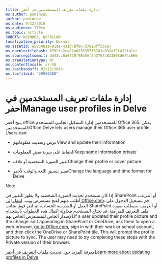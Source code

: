 ```yaml
---
title: إدارة ملفات تعريف المستخدمين في أحفر
ms.author: ponincev
author: ponincev
ms.date: 9/12/2018
ms.audience: ITPro
ms.topic: article
ROBOTS: NOINDEX, NOFOLLOW
localization_priority: Normal
ms.assetid: e595481a-91de-431d-bf86-d7610ff3b6a7
ms.openlocfilehash: 67021c2ca82a6876957f3741e832a32f412fa1cc
ms.sourcegitcommit: dd43cc0a9470f98b8ef2a3787c823801d674c666
ms.translationtype: MT
ms.contentlocale: ar-SA
ms.lasthandoff: 02/12/2019
ms.locfileid: "29900288"
---
```

# <a name="manage-user-profiles-in-delve"></a><span data-ttu-id="94112-102">إدارة ملفات تعريف المستخدمين في أحفر</span><span class="sxs-lookup"><span data-stu-id="94112-102">Manage user profiles in Delve</span></span>

<span data-ttu-id="94112-p101">يتيح أحفر office للمستخدمين إدارة التشكيل الجانبي للمستخدم Office 365. يمكن للمستخدمين:</span><span class="sxs-lookup"><span data-stu-id="94112-p101">Office Delve lets users manage their Office 365 user profile. Users can:</span></span>
  
- <span data-ttu-id="94112-105">عرض وتحديث معلوماتهم</span><span class="sxs-lookup"><span data-stu-id="94112-105">View and update their information</span></span>
    
- <span data-ttu-id="94112-106">الحفاظ على سرية بعض المعلومات</span><span class="sxs-lookup"><span data-stu-id="94112-106">Keep some information private</span></span>
    
- <span data-ttu-id="94112-107">تغيير الصورة الشخصية أو غلاف</span><span class="sxs-lookup"><span data-stu-id="94112-107">Change their profile or cover picture</span></span>
    
- <span data-ttu-id="94112-108">تغيير تنسيق اللغة والوقت لأحفر</span><span class="sxs-lookup"><span data-stu-id="94112-108">Change the language and time format for Delve</span></span>
    
> [!NOTE]
> <span data-ttu-id="94112-p102">إذا كان مستخدم تحديث الصورة الشخصية ولا يظهر التغيير في SharePoint أو أندريف، أطلب منهم لفتح مستعرض ويب، [انتقل إلى Office.com](https://www.office.com)، قم بتسجيل الدخول على العمل أو المدرسة الحساب، ثم انقر فوق تجانب SharePoint أو أندريف. سيطلب صورة ملف التعريف للمزامنة. قد تحتاج المستخدم محاولة إكمال هذه الخطوات باستخدام الإصدار الخاص للمستعرض الخاص بهم.</span><span class="sxs-lookup"><span data-stu-id="94112-p102">If a user updated their profile picture and the change isn't appearing in SharePoint or OneDrive, ask them to open a web browser, [go to Office.com](https://www.office.com), sign in with their work or school account, and then click the OneDrive or SharePoint tile. This will prompt the profile picture to sync. The user may need to try completing these steps with the Private version of their browser.</span></span> 
  
[<span data-ttu-id="94112-111">معرفة المزيد حول تحديث ملفات التعريف في أحفر</span><span class="sxs-lookup"><span data-stu-id="94112-111">Learn more about updating profiles in Delve</span></span>](https://go.microsoft.com/fwlink/?linkid=735070)
  

